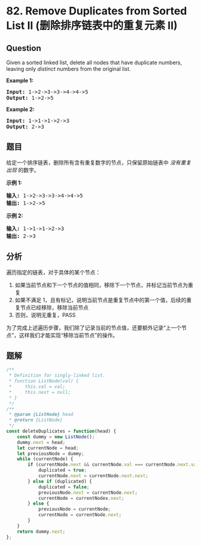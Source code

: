 # 82. Remove Duplicates from Sorted List II (删除排序链表中的重复元素 II)

## Question

Given a sorted linked list, delete all nodes that have duplicate numbers, leaving only _distinct_ numbers from the original list.

**Example 1:**

<pre><strong>Input:</strong> 1-&gt;2-&gt;3-&gt;3-&gt;4-&gt;4-&gt;5
<strong>Output:</strong> 1-&gt;2-&gt;5
</pre>

**Example 2:**

<pre><strong>Input:</strong> 1-&gt;1-&gt;1-&gt;2-&gt;3
<strong>Output:</strong> 2-&gt;3
</pre>

## 题目

给定一个排序链表，删除所有含有重复数字的节点，只保留原始链表中 _没有重复出现_ 的数字。

**示例 1:**

<pre><strong>输入:</strong> 1-&gt;2-&gt;3-&gt;3-&gt;4-&gt;4-&gt;5
<strong>输出:</strong> 1-&gt;2-&gt;5
</pre>

**示例 2:**

<pre><strong>输入:</strong> 1-&gt;1-&gt;1-&gt;2-&gt;3
<strong>输出:</strong> 2-&gt;3</pre>

## 分析

遍历指定的链表，对于具体的某个节点：

1. 如果当前节点和下一个节点的值相同，移除下一个节点，并标记当前节点为重复
2. 如果不满足 1，且有标记，说明当前节点是重复节点中的第一个值，后续的重复节点已经移除，移除当前节点
3. 否则，说明无重复，PASS

为了完成上述遍历步骤，我们除了记录当前的节点值，还要额外记录“上一个节点”，这样我们才能实现“移除当前节点”的操作。

## 题解

```javascript
/**
 * Definition for singly-linked list.
 * function ListNode(val) {
 *     this.val = val;
 *     this.next = null;
 * }
 */
/**
 * @param {ListNode} head
 * @return {ListNode}
 */
const deleteDuplicates = function(head) {
    const dummy = new ListNode();
    dummy.next = head;
    let currentNode = head;
    let previousNode = dummy;
    while (currentNode) {
        if (currentNode.next && currentNode.val === currentNode.next.val) {
            duplicated = true;
            currentNode.next = currentNode.next.next;
        } else if (duplicated) {
            duplicated = false;
            previousNode.next = currentNode.next;
            currentNode = currentNodex.next;
        } else {
            previousNode = currentNode;
            currentNode = currentNode.next;
        }
    }
    return dummy.next;
};
```
